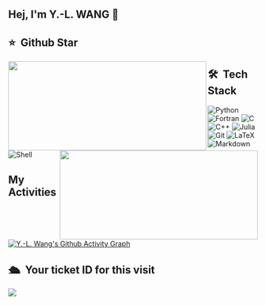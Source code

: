 ## Hej, I'm Y.-L. WANG 👋

## ⭐️ &nbsp;Github Star
<img width="400px" height="180px" align="left" src="https://github-readme-stats.vercel.app/api?username=code4yonglei&count_private=true&show_icons=true&&theme=darcula"/>
<img width="400px" height="180px" align="right" src="https://github-readme-stats.vercel.app/api/top-langs/?username=code4yonglei&layout=compact&theme=darcula"/>

## 🛠 &nbsp;Tech Stack
![Python](https://img.shields.io/badge/python-3670A0?style=for-the-badge&logo=python&logoColor=ffdd54)
![Fortran](https://img.shields.io/badge/Fortran-%23734F96.svg?style=for-the-badge&logo=fortran&logoColor=white)
![C](https://img.shields.io/badge/c-%2300599C.svg?style=for-the-badge&logo=c&logoColor=white)
![C++](https://img.shields.io/badge/c++-%2300599C.svg?style=for-the-badge&logo=c%2B%2B&logoColor=white)
![Julia](https://img.shields.io/badge/-Julia-9558B2?style=for-the-badge&logo=julia&logoColor=white)
![Git](https://img.shields.io/badge/git-%23DC322F.svg?style=for-the-badge&logo=git&logoColor=white)
![LaTeX](https://img.shields.io/badge/latex-%23008080.svg?style=for-the-badge&logo=latex&logoColor=white)
![Markdown](https://img.shields.io/badge/markdown-%23000000.svg?style=for-the-badge&logo=markdown&logoColor=white)
![Shell](https://img.shields.io/badge/shell-%23FFE953.svg?style=for-the-badge&logo=shell&logoColor=white)

## My Activities
[![Y.-L. Wang's Github Activity Graph](https://github-readme-activity-graph.vercel.app/graph?username=code4yonglei&theme=dracula)](https://github.com/code4yonglei/github-readme-activity-graph)

## 🛳 &nbsp;Your ticket ID for this visit
<img src="https://profile-counter.glitch.me/tzy13755126023/count.svg" />
